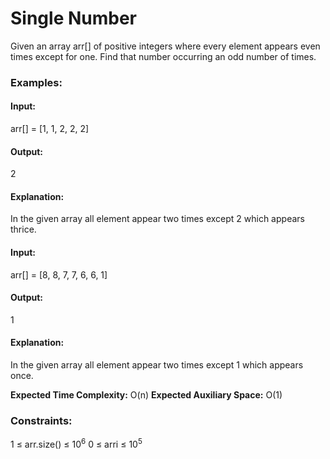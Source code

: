 # Single Number
Given an array arr[] of positive integers where every element appears even times except for one. Find that number occurring an odd number of times.

### Examples:
#### Input:
arr[] = [1, 1, 2, 2, 2]
#### Output:
2
#### Explanation:
In the given array all element appear two times except 2 which appears thrice.

#### Input: 
arr[] = [8, 8, 7, 7, 6, 6, 1]
#### Output:
1
#### Explanation: 
In the given array all element appear two times except 1 which appears once.

**Expected Time Complexity:** O(n)
**Expected Auxiliary Space:** O(1)

### Constraints:
1 ≤ arr.size() ≤ $`10^6`$
0 ≤ arri ≤ $`10^5`$

